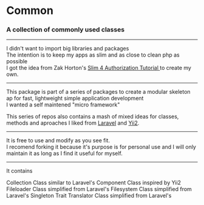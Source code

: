 # Common

### A collection of commonly used classes

---

I didn't want to import big libraries and packages<br/>
The intention is to keep my apps as slim and as close to clean php as possible<br/>
I got the idea from Zak Horton's [Slim 4 Authorization Tutorial ](https://github.com/zhorton34/authorize-slim-4) to create my own.<br/>

---

This package is part of a series of packages to create a modular skeleton ap for fast, lightweight simple application development<br/>
I wanted a self maintened "micro framework"<br/>

This series of repos also contains a mash of mixed ideas for classes, methods and aproaches I liked from [Laravel](https://github.com/laravel) and [Yii2](https://github.com/yiisoft).<br/>

---

It is free to use and modify as you see fit.<br/>
I recomend forking it because it's purpose is for personal use and I will only maintain it as long as I find it useful for myself.

---

It contains

Collection Class similar to Laravel's
Component Class inspired by Yii2
Fileloader Class simplified from Laravel's
Filesystem Class simplified from Laravel's
Singleton Trait
Translator Class simplified from Laravel's
